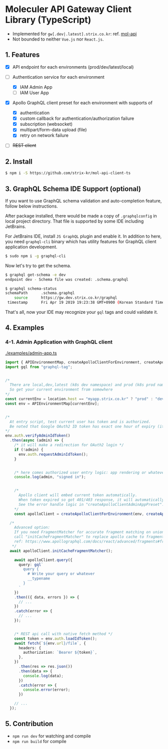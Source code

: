 # Moleculer API Gateway Client Library (TypeScript)

- Implemented for `gw[.dev|.latest].strix.co.kr`: ref. [mol-api](https://github.com/strix-kr/mol-api)
- Not bounded to neither `Vue.js` nor `React.js`.


## 1. Features
  - [x] API endpoint for each environments (prod/dev/latest/local)
  - [ ] Authentication service for each environment
    - [x] IAM Admin App
    - [ ] IAM User App
  - [x] Apollo GraphQL client preset for each environment with supports of
    - [x] authentication
    - [x] custom callback for authentication/authorization failure
    - [x] subscription (websocket)
    - [x] multipart/form-data upload (file)
    - [x] retry on network failure 
  - [ ] <s>REST client</s>
 
 
## 2. Install
```bash
$ npm i -S https://github.com/strix-kr/mol-api-client-ts
```

## 3. GraphQL Schema IDE Support (optional)
If you want to use GraphQL schema validation and auto-completion feature, follow below instructions.

After package installed, there would be made a copy of `.graphqlconfig` in local project directory.
That file is supported by some IDE including JetBrains.

For JetBrains IDE, install `JS GraphQL` plugin and enable it. In addition to here, you need `graphql-cli` binary which has utility features for GraphQL client application development.
 ```bash
$ sudo npm i -g graphql-cli
 ```
 
Now let's try to get the schema.
```bash
$ graphql get-schema -e dev
endpoint dev - Schema file was created: .schema.graphql

$ graphql schema-status            
schemaPath      .schema.graphql
    source      https://gw.dev.strix.co.kr/graphql
 timestamp      Fri Apr 19 2019 19:23:38 GMT+0900 (Korean Standard Time)
```

That's all, now your IDE may recognize your `gql` tags and could validate it.


## 4. Examples

### 4-1. Admin Application with GraphQL client
[./examples/admin-app.ts](./examples/admin-app.ts)
```ts
import { APIEnvironmentMap, createApolloClientForEnvironment, createApolloClientAdminAppPreset } from "mol-api-client-ts";
import gql from "graphql-tag";


/*
  There are local,dev,latest (k8s dev namespace) and prod (k8s prod namespace) environment types.
  So get your current environment from somewhere
*/
const currentEnv = location.host == "myapp.strix.co.kr" ? "prod" : "dev";
const env = APIEnvironmentMap[currentEnv];


/*
  At entry script, test current user has token and is authorized.
  Be noted that Google OAuth2 ID token has exact one hour of expiry (it is forced).
*/
env.auth.verifyAdminIdToken()
  .then(async (admin) => {
    /* it will make a redirection for OAuth2 login */
    if (!admin) {
      env.auth.requestAdminIdToken();
    }


    /* here comes authorized user entry logic: app rendering or whatever */
    console.log(admin, "signed in");


    /*
      Apollo client will embed current token automatically.
      When token expired so got 401/403 response, it will automatically make a redirection to login page again.
      See the error handle logic in "createApolloClientAdminAppPreset".
    */
    const apolloClient = createApolloClientForEnvironment(env, createApolloClientAdminAppPreset());

  /*
    Advanced option:
    If you need FragmentMatcher for accurate fragment matching on unions and interfaces,
    call "initCacheFragmentMatcher" to replace apollo cache to fragment matcher ready cache.
    ref: https://www.apollographql.com/docs/react/advanced/fragments#fragment-matcher
   */
  await apolloClient.initCacheFragmentMatcher();

    await apolloClient.query({
      query: gql`
        query {
          # Write your query or whatever
          __typename
        }
      `
    })
    .then(({ data, errors }) => {
      // ...
    })
    .catch(error => {
      // ...
    });


    /* REST api call with native fetch method */
    const token = env.auth.loadIdToken();
    await fetch(`${env.url}/file`, {
      headers: {
        authorization: `Bearer ${token}`,
      },
    })
      .then(res => res.json())
      .then(data => {
        console.log(data);
      })
      .catch(error => {
        console.error(error);
      })

    // ...
  });
```

## 5. Contribution

- `npm run dev` for watching and compile
- `npm run build` for compile
